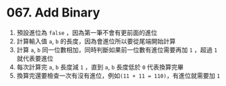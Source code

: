 # 067. Add Binary
1. 預設進位為 `false` ，因為第一筆不會有更前面的進位
2. 計算輸入值 `a`, `b` 的長度，因為會進位所以要從尾端開始計算
3. 計算 `a`, `b` 同一位數相加，同時判斷如果前一位數有進位需要再加 `1` ，超過 `1` 就代表要進位
4. 每次計算完 `a`, `b` 長度減 `1` ，直到 `a`, `b` 長度低於 `0` 代表換算完畢
5. 換算完還要檢查一次有沒有進位，例如`(11 + 11 = 110)`，有進位就需要加 `1`
